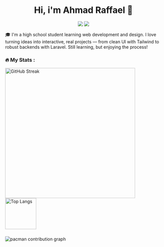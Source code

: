 <h1 align="center">Hi, i'm Ahmad Raffael 👋</h1>

<p align="center">
  <a href="#"><img src="https://img.shields.io/badge/LinkedIn-blue?style=for-the-badge&logo=linkedin&logoColor=white" /></a>
  <a href="#"><img src="https://img.shields.io/badge/Gmail-red?style=for-the-badge&logo=gmail&logoColor=white" /></a>
</p>

🎓 I'm a high school student learning web development and design. I love turning ideas into interactive, real projects — from clean UI with Tailwind to robust backends with Laravel. Still learning, but enjoying the process!

### 🔥 My Stats :

<div>
  <img 
    src="https://streak-stats.demolab.com?user=ahmadraffael&theme=dark&hide_border=false&border_radius=5" 
    width="418"
    alt="GitHub Streak" 
  />
  <img 
    src="https://github-readme-stats.vercel.app/api/top-langs/?username=ahmadraffael&layout=compact&theme=dark&hide_border=false&border_radius=5" 
    height="100"
    alt="Top Langs" 
  />
</div>

###

<picture>
  <source media="(prefers-color-scheme: dark)" srcset="https://raw.githubusercontent.com/ahmadraffael/ahmadraffael/output/pacman-contribution-graph-dark.svg">
  <source media="(prefers-color-scheme: light)" srcset="https://raw.githubusercontent.com/ahmadraffael/ahmadraffael/output/pacman-contribution-graph.svg">
  <img alt="pacman contribution graph" src="https://raw.githubusercontent.com/maurodesouza/ahmadraffael/output/pacman-contribution-graph.svg">
</picture>
